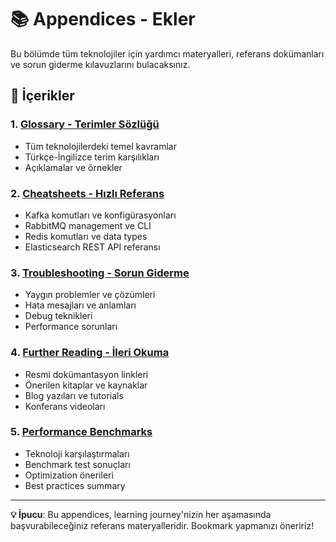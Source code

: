 # 📚 Appendices - Ekler

Bu bölümde tüm teknolojiler için yardımcı materyalleri, referans dokümanları ve sorun giderme kılavuzlarını bulacaksınız.

## 📑 İçerikler

### 1. [Glossary - Terimler Sözlüğü](01-glossary.md)

- Tüm teknolojilerdeki temel kavramlar
- Türkçe-İngilizce terim karşılıkları
- Açıklamalar ve örnekler

### 2. [Cheatsheets - Hızlı Referans](02-cheatsheets.md)

- Kafka komutları ve konfigürasyonları
- RabbitMQ management ve CLI
- Redis komutları ve data types
- Elasticsearch REST API referansı

### 3. [Troubleshooting - Sorun Giderme](03-troubleshooting.md)

- Yaygın problemler ve çözümleri
- Hata mesajları ve anlamları
- Debug teknikleri
- Performance sorunları

### 4. [Further Reading - İleri Okuma](04-further-reading.md)

- Resmi dokümantasyon linkleri
- Önerilen kitaplar ve kaynaklar
- Blog yazıları ve tutorials
- Konferans videoları

### 5. [Performance Benchmarks](05-performance-benchmarks.md)

- Teknoloji karşılaştırmaları
- Benchmark test sonuçları
- Optimization önerileri
- Best practices summary

---

**💡 İpucu**: Bu appendices, learning journey'nizin her aşamasında başvurabileceğiniz referans materyalleridir. Bookmark yapmanızı öneririz!
